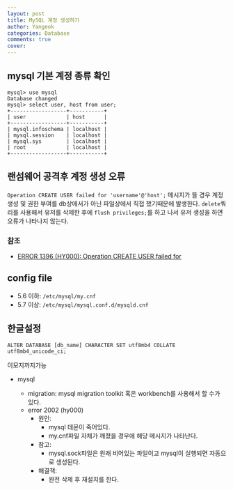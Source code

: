 ```yaml
---
layout: post
title: MySQL 계정 생성하기
author: Yangeok
categories: Database
comments: true
cover:
---
```


## mysql 기본 계정 종류 확인

```
mysql> use mysql
Database changed
mysql> select user, host from user;
+------------------+-----------+
| user             | host      |
+------------------+-----------+
| mysql.infoschema | localhost |
| mysql.session    | localhost |
| mysql.sys        | localhost |
| root             | localhost |
+------------------+-----------+
```

## 랜섬웨어 공격후 계정 생성 오류

`Operation CREATE USER failed for 'username'@'host';` 메시지가 뜰 경우 계정 생성 및 권한 부여를 db상에서가 아닌 파일상에서 직접 했기때문에 발생한다. `delete`쿼리를 사용해서 유저를 삭제한 후에 `flush privileges;`를 하고 나서 유저 생성을 하면 오류가 나타나지 않는다.

### 참조

- [ERROR 1396 (HY000): Operation CREATE USER failed for](https://hsunnystory.tistory.com/75)


## config file

- 5.6 이하: `/etc/mysql/my.cnf`
- 5.7 이상: `/etc/mysql/mysql.conf.d/mysqld.cnf`

## 한글설정

`ALTER DATABASE [db_name] CHARACTER SET utf8mb4 COLLATE utf8mb4_unicode_ci;`

이모지까지가능


- mysql

  - migration: mysql migration toolkit 혹은 workbench를 사용해서 할 수가 있다.
  - error 2002 (hy000)
    - 원인:
      - mysql 데몬이 죽어있다.
      - my.cnf파일 자체가 깨졌을 경우에 해당 메시지가 나타난다.
    - 참고:
      - mysql.sock파일은 원래 비어있는 파일이고 mysql이 실행되면 자동으로 생성된다.
    - 해결책:
      - 완전 삭제 후 재설치를 한다.